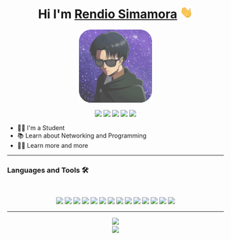 <h1 align="center">Hi I'm <a href="https://www.rndio.my.id">Rendio Simamora</a> <img src="wave.gif" width="30px"/></h1>
<p align="center">
<a href="https://me.rndio.my.id"><img height="170px" width="auto" src="picture.gif"/></a>
</p>
<p align="center"><a href="mailto:mail@rndio.my.id"><img src="https://img.shields.io/badge/Email-D14836?style=for-the-badge&logo=gmail&logoColor=white"></img></a>
<a href="https://s.id/rndblog"><img src="https://img.shields.io/badge/Blogger-FF5722?style=for-the-badge&logo=blogger&logoColor=white"></img></a>
<a href="https://s.id/rndyt"><img src="https://img.shields.io/badge/YouTube-FF0000?style=for-the-badge&logo=youtube&logoColor=white"></img></a>
<a href="https://www.linkedin.com/in/rendio-simamora-b24908199/"><img src="https://img.shields.io/badge/LinkedIn-0077B5?style=for-the-badge&logo=linkedin&logoColor=white"></img></a>
<a href="https://s.id/rndig"><img src="https://img.shields.io/badge/Instagram-E4405F?style=for-the-badge&logo=instagram&logoColor=white"></img></a></p>

- 👨‍💻 I'm a Student
- 📚 Learn about Networking and Programming
- 💪🏼 Learn more and more

---

### Languages and Tools 🛠 
</br>

<p align="center">
<a href="https://html.com/"><img src="https://img.shields.io/badge/HTML5-E34F26?style=for-the-badge&logo=html5&logoColor=white"></a>
<a href="https://www.w3.org/Style/CSS/Overview.en.html"><img src="https://img.shields.io/badge/CSS3-1572B6?style=for-the-badge&logo=css3&logoColor=white"></a>
<a href="https://www.javascript.com/"><img src="https://img.shields.io/badge/JavaScript-323330?style=for-the-badge&logo=javascript&logoColor=F7DF1E"></a>
<a href="https://getbootstrap.com/"><img src="https://img.shields.io/badge/Bootstrap-563D7C?style=for-the-badge&logo=bootstrap&logoColor=white"></a>
<a href="https://www.php.net/"><img src="https://img.shields.io/badge/PHP-777BB4?style=for-the-badge&logo=php&logoColor=white"></a>
<a href="https://mariadb.org/"><img src="https://img.shields.io/badge/MariaDB-003545?style=for-the-badge&logo=mariadb&logoColor=white"></a>
<a href="https://code.visualstudio.com/"><img src="https://img.shields.io/badge/Visual_Studio-5C2D91?style=for-the-badge&logo=visual%20studio&logoColor=white"></a>
<a href="https://git-scm.com/"><img src="https://img.shields.io/badge/Git-F05032?style=for-the-badge&logo=git&logoColor=white"></a>
<a href="https://github.com/"><img src="https://img.shields.io/badge/GitHub-100000?style=for-the-badge&logo=github&logoColor=white"></a>
<a href="https://www.netlify.com/"><img src="https://img.shields.io/badge/Netlify-00C7B7?style=for-the-badge&logo=netlify&logoColor=white"></a>
<a href="https://www.heroku.com/"><img src="https://img.shields.io/badge/Heroku-430098?style=for-the-badge&logo=heroku&logoColor=white"></a>
<a href="https://www.apachefriends.org/"><img src="https://img.shields.io/badge/Xampp-F37623?style=for-the-badge&logo=xampp&logoColor=white"></a>
<a href="https://ubuntu.com/"><img src="https://img.shields.io/badge/Ubuntu-E95420?style=for-the-badge&logo=ubuntu&logoColor=white"></a>
<a href="https://www.microsoft.com/en-us/windows"><img src="https://img.shields.io/badge/Windows-0078D6?style=for-the-badge&logo=windows&logoColor=white"></a>
</p>

---

<p align="center">
<img src="https://github-readme-stats.vercel.app/api/top-langs/?username=rndio&theme=gotham&layout=compact">
</br>
<img src="https://github-readme-stats.vercel.app/api?username=rndio&show_icons=true&theme=gotham">
</p>


[twitter]: https://s.id/rndtw
[website]: https://me.rndio.my.id
